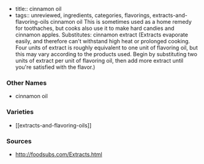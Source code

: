 - title:: cinnamon oil
- tags:: unreviewed, ingredients, categories, flavorings, extracts-and-flavoring-oils
cinnamon oil This is sometimes used as a home remedy for toothaches, but cooks also use it to make hard candies and cinnamon apples. Substitutes: cinnamon extract (Extracts evaporate easily, and therefore can't withstand high heat or prolonged cooking. Four units of extract is roughly equivalent to one unit of flavoring oil, but this may vary according to the products used. Begin by substituting two units of extract per unit of flavoring oil, then add more extract until you're satisfied with the flavor.)

### Other Names

* cinnamon oil

### Varieties

* [[extracts-and-flavoring-oils]]

### Sources
* http://foodsubs.com/Extracts.html
